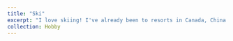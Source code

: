 ```yaml
---
title: "Ski"
excerpt: "I love skiing! I've already been to resorts in Canada, China and Japan! Looking forward to explore more ski resorts around the world!<br/><img src='/images/ski.png'>"
collection: Hobby
--- 
```

